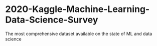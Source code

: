 # 2020-Kaggle-Machine-Learning-Data-Science-Survey
The most comprehensive dataset available on the state of ML and data science
